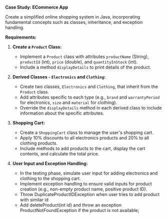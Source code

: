 **Case Study: ECommerce App**

Create a simplified online shopping system in Java, incorporating fundamental concepts such as classes, inheritance, and exception handling.

**Requirements:**

1. **Create a `Product` Class:**

   - Implement a `Product` class with attributes `productName` (String), `productId` (int), `price` (double), and `quantityInStock` (int).
   - Include a method `displayDetails` to print details of the product.
2. **Derived Classes - `Electronics` and `Clothing`:**

   - Create two classes, `Electronics` and `Clothing`, that inherit from the `Product` class.
   - Add attributes specific to each type (e.g., `brand` and `warrantyPeriod` for electronics, `size` and `material` for clothing).
   - Override the `displayDetails` method in each derived class to include information about the specific attributes.
3. **Shopping Cart:**

   - Create a `ShoppingCart` class to manage the user's shopping cart.
   - Apply 10% discounts to all electronics products and 20% to all clothing products.
   - Include methods to add products to the cart, display the cart contents, and calculate the total price.

4. **User Input and Exception Handling:**

   - In the testing phase, simulate user input for adding electronics and clothing to the shopping cart.
   - Implement exception handling to ensure valid inputs for product creation (e.g., non-empty product name, positive product ID).
   - Throw DuplicateProductIDException when user tries to add product with similar id
   - Add deleteProduct(int id) and throw an exception ProductNotFoundException if the product is not available;
